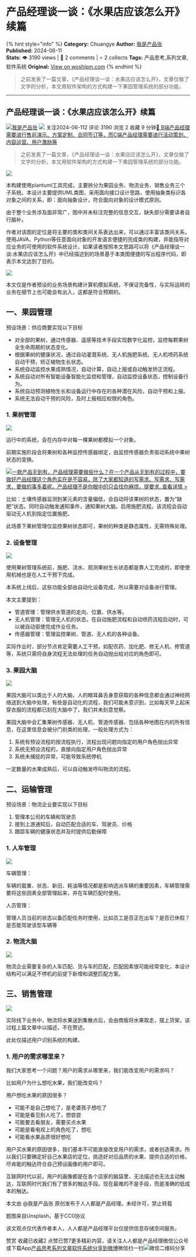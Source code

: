 # 产品经理谈一谈：《水果店应该怎么开》续篇
{% hint style="info" %}
**Category:** Chuangye
**Author:** [我是产品张](https://www.woshipm.com/u/234563)
**Published:** 2024-06-11  
**Stats:** 👁️ 3190 views | 💬 2 comments | ⭐ 2 collects
**Tags:** 产品思考,系列文章,软件系统
**Original:** [View on woshipm.com](https://www.woshipm.com/chuangye/6067588.html)
{% endhint %}
> 之前发表了一篇文章，《产品经理谈一谈：水果店应该怎么开》，文章仅做了文字的分析，本文用软件架构的方式构建一下果园管理系统的部分功能。

---

## 产品经理谈一谈：《水果店应该怎么开》续篇

[![](https://static.woshipm.com/view/woshipm_api_def_20240110092006_9146.jpg?imageView2/1/w/72/h/72/q/100)](https://www.woshipm.com/u/234563)[我是产品张](https://www.woshipm.com/u/234563) ![](https://static.woshipm.com/tag/1101_1@2x.png) 关注2024-06-112 评论 3190 浏览 2 收藏 9 分钟[🔗 B端产品经理需要进行售前演示、方案定制、合同签订等，而C端产品经理需要进行活动策划、内容运营、用户激励等](https://ke.qidianla.com/courses/bcpm)

> 之前发表了一篇文章，《产品经理谈一谈：水果店应该怎么开》，文章仅做了文字的分析，本文用软件架构的方式构建一下果园管理系统的部分功能。

![](https://image.woshipm.com/2023/04/14/81ae6b38-da9e-11ed-af94-00163e0b5ff3.png)

本构建使用plantuml工具完成，主要拆分为果园业务、物流业务、销售业务三个子系统。本设计主要提供UML类图，采用面向接口设计思路，使用抽象类标识各对象之间的关系，即：面向抽象设计，符合面向对象的设计模式原则。

由于整个业务涉及面非常广，图中并未标注完整的信息交互，缺失部分需要读者自行脑补。

作者对该图的定位是将主要的类和类间关系表达出来，可以通过丰富该类间关系，使用JAVA、Python等任意面向对象的开发语言便捷的完成类的构建，并能指导对应业务的可使用的软件系统设计。如果读者按照本文思路可以将《产品经理谈一谈:水果店应该怎么开》中已经描述到的场景基于本类图便捷的写出程序代码，即表示本文达到了目的。

![](https://image.woshipm.com/wp-files/2024/06/ZkW8qkmry9e5VHBiEJf9.png)

本文仅是作者预设的业务场景构建计算机模拟系统，不保证完备性，与实际运转的业务在细节上也可能会有出入，这都是符合预期的。

## 一、果园管理

预设场景：供应商要实现以下目标

*   对全部的果树，通过传感器、遥感等技术手段实现数字化监控，监控每颗果树全生命周期的状态变化。
*   根据果树的健康状况，通过自动灌溉系统、无人机施肥系统、无人机喷药系统自动干预，矫正植物生长状态。
*   系统自动监控水果成熟情况，自动计算，自动上报或自动触发矫正流程。
*   系统自动对所有智能设备智能化监控和管理，自动监控设备状态，控制设备行为。
*   系统自动预测植物生长和设备运行中存在的各种潜在风险，自动干预和上报。
*   系统无法自动干预的风险，及时上报相应权限的角色。

### 1\. 果树管理

![](https://image.woshipm.com/wp-files/2024/06/vnFXydxJ4EMq2zakbv1o.png)

运行中的系统，会在内存中对每一棵果树都模拟一个对象。

前期实施阶段会将果树和各种监控传感器绑定，由监控传感器负责驱动系统中果树状态的变换。

[![](https://image.woshipm.com/2023/08/02/58dc678c-30e3-11ee-88e7-00163e0b5ff3.png)一款产品无到有，产品经理需要做些什么？在一个产品从无到有的过程中，要做好产品经理这个角色实在是不容易，除了大家都知道的写需求、写需求、写需求，要做的事多着呢。产品经理不是你眼中的只会找你麻烦，提要求..查看详情 >](https://ke.qidianla.com/courses/bcpm)

比如：土壤传感器监测到某元素的含量偏低，会自动将该果树的状态，置为“缺肥”状态。同时自动触发通知事件，通知果树大脑，启用施肥流程。该流程会自动驱动无人机到指定位置施肥。

此场景下果树管理仅监控果树状态即可，果树的种类是静态属性，无需特殊处理。

### 2\. 设备管理

![](https://image.woshipm.com/wp-files/2024/06/ZEi9erDILT7Ve0Wh3DHV.png)

使用果树管理系统前，施肥、浇水、观测果树生长状态都是靠人工完成的，即使使用机械也是在人工干预下完成。

本系统上线后，这些功能全部由自动化设备完成，所以需要对设备进行管理。

本文主要提到：

*   管道管理：管理供水管道的走向、位置、供水等。
*   无人机管理：管理无人机的状态，在自动施肥流程和自动喷药流程启动时，可以被自动驱使完成作业任务。
*   传感器管理：管理监控果树、管道、无人机的各种设备。

实际作业时，部分节点肯定需要人工干预，如配农药、加化肥、修无人机、修管道等，系统只需将自身流程无法处理的任务自动抛出给对应的角色即可。

### 3\. 果园大脑

![](https://image.woshipm.com/wp-files/2024/06/3xrphXMUNsLD5GeNQUOh.png)

果园大脑可以类比于人的大脑，人的眼耳鼻舌身意获取的各种信息都会通过神经网络送到大脑中处理，有些是自动化的流程，我们可能未意识到，比如每天早上起床穿衣服的流程都已刻在大脑中了，我们并未刻意觉察。

果园大脑中会汇集果树传感器、无人机、管道传感器、包括各种地图在内的所有信息，在这里信息会被分门别类的处理，一般处理方式为：

1.  系统有预设流程的按流程执行，流程出现问题向指定的用户角色抛出异常
2.  系统无预设流程的，直接向指定用户角色抛出异常
3.  系统未捕捉的异常，可能导致系统停机

一定数量的水果成熟后，可以自动触发呼叫物流的流程。

## 二、运输管理

预设场景：物流企业要实现以下目标

1.  管理本公司的车辆和驾驶员
2.  接到上游通知后，自动匹配合适的车、驾驶员、价格
3.  跟踪车辆的健康状态并及时提供后勤保障

### 1\. 人车管理

![](https://image.woshipm.com/wp-files/2024/06/xeArF2OhfLF6RAZH4EIJ.png)

车辆管理：

车辆的载重、状态、新旧、耗油等情况都是影响选派车辆的重要因素，车辆管理需要将这些因素全部管理起来，并在车辆匹配时使用。

人员管理：

管理人员当前的状态以备匹配任务时使用，比如员工是否正在出车？是否已休假？是否能驾驶该型车辆等

### 2\. 物流大脑

![](https://image.woshipm.com/wp-files/2024/06/jJjhLaqEDokn5JMu46uP.png)

物流企业需要复杂的人车匹配、货与车的匹配，匹配因素很可能经常变化，本设计结构可以满足不停机的前提下新增和调整匹配方案。

## 三、销售管理

![](https://image.woshipm.com/wp-files/2024/06/VSdcXofykycmerLN5p3e.png)

实际线下业务中，物流将水果送到集散点后，会由商贩将水果取走，摆上货架，该过程上篇文章中以描述，不在赘述。

此处仅描述用户识别系统的构建。

### 1\. 用户的需求哪里来？

我们大家思考一个问题？用户的需求从哪里来，我们能改变用户的需求吗？

比如用户为什么想吃水果，我们能改变吗？

用户想吃水果的原因很多？

*   可能不是自己想吃了，是老婆孩子想吃了
*   可能是看见别人吃了，想尝尝
*   可能要去看朋友，需要买点水果
*   可能是看电视上的角色吃了，想吃
*   可能看水果品质很好想吃

用户买水果的原因很多，我们基本不可能直接改变用户的需求，或者创造需求。所以我们只要确定好自己水果店的定位，挑选好对应品质的水果、提供合适的价格，尽肯能的触达符合自己预设画像的用户即可。

互联网时代以前，用户的画像都是在各个店家的脑袋里，无法描述也无法主动触达，互联网时代我们有了很多的触达手段。现在最难的不是手段，而是准确的低成本的触达。

本文由 @我是产品张 原创发布于人人都是产品经理。未经许可，禁止转载

题图来自Unsplash，基于CC0协议

该文观点仅代表作者本人，人人都是产品经理平台仅提供信息存储空间服务。

赞赏 收藏已收藏2 点赞已赞7更多精彩内容，请关注人人都是产品经理微信公众号或下载App[产品思考](https://www.woshipm.com/tag/%e4%ba%a7%e5%93%81%e6%80%9d%e8%80%83)[系列文章](https://www.woshipm.com/tag/%e7%b3%bb%e5%88%97%e6%96%87%e7%ab%a0)[软件系统](https://www.woshipm.com/tag/%e8%bd%af%e4%bb%b6%e7%b3%bb%e7%bb%9f)[分享到微博](https://service.weibo.com/share/share.php?appkey=2775287854&title=产品经理谈一谈：《水果店应该怎么开》续篇&url=https://www.woshipm.com/chuangye/6067588.html&pic=https://image.woshipm.com/2023/04/14/81ae6b38-da9e-11ed-af94-00163e0b5ff3.png)微信扫一扫![微信二维码](https://api.pwmqr.com/qrcode/create/?url=https://www.woshipm.com/chuangye/6067588.html)分享
